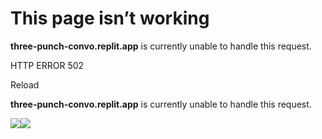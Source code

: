 # This page isn’t working

**three-punch-convo.replit.app** is currently unable to handle this request.

HTTP ERROR 502

Reload


**three-punch-convo.replit.app** is currently unable to handle this request.

![](<Base64-Image-Removed>)![](<Base64-Image-Removed>)
